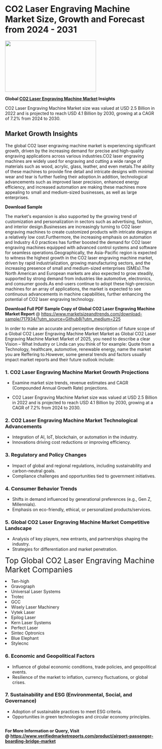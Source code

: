 <H1>CO2 Laser Engraving Machine Market Size, Growth and Forecast from 2024 - 2031</H1><img class="aligncenter size-medium wp-image-584254" src="https://thirdeyenews.in/wp-content/uploads/2024/09/Global-Market-Research-300x168.jpeg" alt="" width="300" height="168" /><p><strong>Global&nbsp;<a href="https://www.marketsizeandtrends.com/download-sample/717934/?utm_source=Github8j?utm_medium=225">CO2 Laser Engraving Machine Market</a> Insights</strong></p><p>CO2 Laser Engraving Machine Market size was valued at USD 2.5 Billion in 2022 and is projected to reach USD 4.1 Billion by 2030, growing at a CAGR of 7.2% from 2024 to 2030.</p><p><h2>Market Growth Insights</h2> <p>The global CO2 laser engraving machine market is experiencing significant growth, driven by the increasing demand for precise and high-quality engraving applications across various industries.CO2 laser engraving machines are widely used for engraving and cutting a wide range of materials such as wood, acrylic, glass, leather, and even metals.The ability of these machines to provide fine detail and intricate designs with minimal wear and tear is further fueling their adoption.In addition, technological advancements such as improved laser precision, enhanced energy efficiency, and increased automation are making these machines more appealing to small and medium-sized businesses, as well as large enterprises.</p> <p><strong>Download Sample</strong></p> <p>The market's expansion is also supported by the growing trend of customization and personalization in sectors such as advertising, fashion, and interior design.Businesses are increasingly turning to CO2 laser engraving machines to create customized products with intricate designs at a relatively low cost.Furthermore, the increasing emphasis on automation and Industry 4.0 practices has further boosted the demand for CO2 laser engraving machines equipped with advanced control systems and software for seamless operations.Geographically, the Asia-Pacific region is expected to witness the highest growth in the CO2 laser engraving machine market, driven by rapid industrialization, growing manufacturing sectors, and the increasing presence of small and medium-sized enterprises (SMEs).The North American and European markets are also expected to grow steadily, supported by strong demand from industries like automotive, electronics, and consumer goods.As end-users continue to adopt these high-precision machines for an array of applications, the market is expected to see continuous advancements in machine capabilities, further enhancing the potential of CO2 laser engraving technology.</p> <p><span class=""><strong>Download Full PDF Sample Copy of Global CO2 Laser Engraving Machine Market Report</strong> @ <a href="https://www.marketsizeandtrends.com/download-sample/717934/?utm_source=Github8j?utm_medium=225" target="_blank">https://www.marketsizeandtrends.com/download-sample/717934/?utm_source=Github8j?utm_medium=225</a></span></p><p>In order to make an accurate and perceptive description of future scope of a Global&nbsp;CO2 Laser Engraving Machine Market Market as Global&nbsp;CO2 Laser Engraving Machine Market Market of 2025, you need to describe a clear Vision &ndash; What Industry or Linda can you think of for example: Quote from a Technology, healthcare, automotive, renewable energy, name the market you are Reffering to.However, some general trends and factors usually impact market reports and their future outlook include:</p><h3>1.&nbsp;<strong>CO2 Laser Engraving Machine Market Growth Projections</strong></h3><ul><li>Examine market size trends, revenue estimates and CAGR (Compounded Annual Growth Rate) projections.</li><li><p>CO2 Laser Engraving Machine Market size was valued at USD 2.5 Billion in 2022 and is projected to reach USD 4.1 Billion by 2030, growing at a CAGR of 7.2% from 2024 to 2030.</p></li></ul><h3>2.&nbsp;<strong>CO2 Laser Engraving Machine Market Technological Advancements</strong></h3><ul><li>Integration of AI, IoT, blockchain, or automation in the industry.</li><li>Innovations driving cost reductions or improving efficiency.</li></ul><h3>3.&nbsp;<strong>Regulatory and Policy Changes</strong></h3><ul><li>Impact of global and regional regulations, including sustainability and carbon-neutral goals.</li><li>Compliance challenges and opportunities tied to government initiatives.</li></ul><h3>4.&nbsp;<strong>Consumer Behavior Trends</strong></h3><ul><li>Shifts in demand influenced by generational preferences (e.g., Gen Z, Millennials).</li><li>Emphasis on eco-friendly, ethical, or personalized products/services.</li></ul><h3>5.&nbsp;<strong>Global CO2 Laser Engraving Machine Market Competitive Landscape</strong></h3><ul><li>Analysis of key players, new entrants, and partnerships shaping the industry.</li><li>Strategies for differentiation and market penetration.</li></ul><p data-pm-slice="1 1 []"><span style="color: inherit; font-family: inherit; font-size: 25px;">Top Global CO2 Laser Engraving Machine Market Companies</span></p><div class="" data-test-id=""><p><li>Ten-high</li><li> Gravograph</li><li> Universal Laser Systems</li><li> Trotec</li><li> GCC</li><li> Wisely Laser Machinery</li><li> Vytek Laser</li><li> Epilog Laser</li><li> Kern Laser Systems</li><li> Perfect Laser</li><li> Sintec Optronics</li><li> Blue Elephant</li><li> Stylecnc</li></p></div><h3>6.&nbsp;<strong>Economic and Geopolitical Factors</strong></h3><ul><li>Influence of global economic conditions, trade policies, and geopolitical events.</li><li>Resilience of the market to inflation, currency fluctuations, or global crises.</li></ul><h3>7.&nbsp;<strong>Sustainability and ESG (Environmental, Social, and Governance)</strong></h3><ul><li>Adoption of sustainable practices to meet ESG criteria.</li><li>Opportunities in green technologies and circular economy principles.</li></ul><h2><strong style="font-size: 14px;">For More Information or Query, Visit @&nbsp;</strong><a style="background-color: #ffffff; font-size: 14px;" href="https://www.marketsizeandtrends.com/report/co2-laser-engraving-machine-market/" target="_blank">https://www.verifiedmarketreports.com/product/airport-passenger-boarding-bridge-market</a></h2>